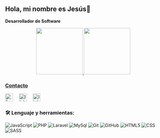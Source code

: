 ## Hola, mi nombre es Jesús👋

**Desarrollador de Software**

<div align="center">
  <a href="https://github.com/JesusAIV">
  <img height="150em" src="https://github-readme-stats.vercel.app/api?username=JesusAIV&theme=algolia&show_icons=true"/>
  <img height="150em" src="https://github-readme-stats.vercel.app/api/top-langs/?username=JesusAIV&layout=compact&langs_count=7&theme=algolia"/>
</div>

### Contacto
[<img src="https://cdn.jsdelivr.net/npm/simple-icons@3.0.1/icons/facebook.svg" alt="facebook" width="25"></img>](https://www.facebook.com/YisusAIV/) &nbsp;&nbsp;&nbsp;
[<img src="https://cdn.jsdelivr.net/npm/simple-icons@3.0.1/icons/linkedin.svg" alt="linkedin" width="25"></img>](https://www.linkedin.com/in/jes%C3%BAs-isique-vasquez/) &nbsp;&nbsp;&nbsp;
[<img src="https://cdn.jsdelivr.net/npm/simple-icons@3.0.1/icons/whatsapp.svg" alt="linkedin" width="25"></img>](https://wa.me/51970819776/) &nbsp;&nbsp;&nbsp;
  
### 🛠️ Lenguaje y herramientas:

![JavaScript](https://img.shields.io/badge/-JavaScript-black?style=flat-square&logo=javascript)
![PHP](https://img.shields.io/badge/-PHP-black?style=flat-square&logo=PHP)
![Laravel](https://img.shields.io/badge/-Laravel-black?style=flat-square&logo=Laravel)
![MySql](https://img.shields.io/badge/-MySql-black?style=flat-square&logo=mysql)
![Git](https://img.shields.io/badge/-Git-black?style=flat-square&logo=git)
![GitHub](https://img.shields.io/badge/-GitHub-black?style=flat-square&logo=github)
![HTML5](https://img.shields.io/badge/-HTML5-black?style=flat-square&logo=html5&logoColor=white)
![CSS](https://img.shields.io/badge/-CSS-black?style=flat-square&logo=css3)
![SASS](https://img.shields.io/badge/-SCSS-black?style=flat-square&logo=sass)
